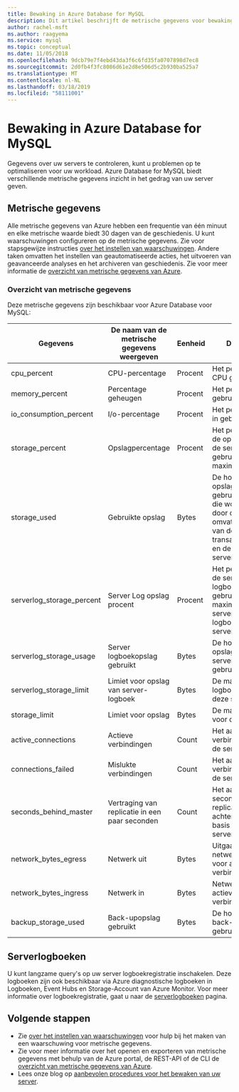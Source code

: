 ```yaml
---
title: Bewaking in Azure Database for MySQL
description: Dit artikel beschrijft de metrische gegevens voor bewaking en waarschuwingen voor Azure Database voor MySQL, met inbegrip van CPU, opslag en verbinding statistieken.
author: rachel-msft
ms.author: raagyema
ms.service: mysql
ms.topic: conceptual
ms.date: 11/05/2018
ms.openlocfilehash: 9dcb79e7f4ebd43da3f6c6fd35fa0707898d7ec8
ms.sourcegitcommit: 2d0fb4f3fc8086d61e2d8e506d5c2b930ba525a7
ms.translationtype: MT
ms.contentlocale: nl-NL
ms.lasthandoff: 03/18/2019
ms.locfileid: "58111001"
---
```

# <a name="monitoring-in-azure-database-for-mysql"></a>Bewaking in Azure Database for MySQL
Gegevens over uw servers te controleren, kunt u problemen op te optimaliseren voor uw workload. Azure Database for MySQL biedt verschillende metrische gegevens inzicht in het gedrag van uw server geven.

## <a name="metrics"></a>Metrische gegevens
Alle metrische gegevens van Azure hebben een frequentie van één minuut en elke metrische waarde biedt 30 dagen van de geschiedenis. U kunt waarschuwingen configureren op de metrische gegevens. Zie voor stapsgewijze instructies [over het instellen van waarschuwingen](howto-alert-on-metric.md). Andere taken omvatten het instellen van geautomatiseerde acties, het uitvoeren van geavanceerde analyses en het archiveren van geschiedenis. Zie voor meer informatie de [overzicht van metrische gegevens van Azure](../monitoring-and-diagnostics/monitoring-overview-metrics.md).

### <a name="list-of-metrics"></a>Overzicht van metrische gegevens
Deze metrische gegevens zijn beschikbaar voor Azure Database voor MySQL:

|Gegevens|De naam van de metrische gegevens weergeven|Eenheid|Description|
|---|---|---|---|
|cpu_percent|CPU-percentage|Procent|Het percentage van CPU gebruikt.|
|memory_percent|Percentage geheugen|Procent|Het percentage gebruikt geheugen.|
|io_consumption_percent|I/o-percentage|Procent|Het percentage i/o in gebruik.|
|storage_percent|Opslagpercentage|Procent|Het percentage van de opslag die buiten de server wordt gebruikt's maximaal.|
|storage_used|Gebruikte opslag|Bytes|De hoeveelheid opslagruimte wordt gebruikt. De opslag die wordt gebruikt door de service omvat bestanden van de database, transactielogboeken en de serverlogboeken.|
|serverlog_storage_percent|Server Log opslag procent|Procent|Het percentage van de server logboekopslag gebruikt buiten maximale serveropslag logboek van de server.|
|serverlog_storage_usage|Server logboekopslag gebruikt|Bytes|De hoeveelheid opslag van de server-logboek in gebruik.|
|serverlog_storage_limit|Limiet voor opslag van server-logboek|Bytes|De maximale server logboekopslag voor deze server.|
|storage_limit|Limiet voor opslag|Bytes|De maximale opslag voor deze server.|
|active_connections|Actieve verbindingen|Count|Het aantal actieve verbindingen met de server.|
|connections_failed|Mislukte verbindingen|Count|Het aantal mislukte verbindingen met de server.|
|seconds_behind_master|Vertraging van replicatie in een paar seconden|Count|Het aantal seconden dat de replica-server is achtergebleven op basis van de hoofd-server.|
|network_bytes_egress|Netwerk uit|Bytes|Uitgaand netwerkverkeer voor actieve verbindingen.|
|network_bytes_ingress|Netwerk in|Bytes|Netwerk In voor de actieve verbindingen.|
|backup_storage_used|Back-upopslag gebruikt|Bytes|De hoeveelheid back-upopslag gebruikt.|

## <a name="server-logs"></a>Serverlogboeken
U kunt langzame query's op uw server logboekregistratie inschakelen. Deze logboeken zijn ook beschikbaar via Azure diagnostische logboeken in Logboeken, Event Hubs en Storage-Account van Azure Monitor. Voor meer informatie over logboekregistratie, gaat u naar de [serverlogboeken](concepts-server-logs.md) pagina.

## <a name="next-steps"></a>Volgende stappen
- Zie [over het instellen van waarschuwingen](howto-alert-on-metric.md) voor hulp bij het maken van een waarschuwing voor metrische gegevens.
- Zie voor meer informatie over het openen en exporteren van metrische gegevens met behulp van de Azure portal, de REST-API of de CLI de [overzicht van metrische gegevens van Azure](../monitoring-and-diagnostics/monitoring-overview-metrics.md).
- Lees onze blog op [aanbevolen procedures voor het bewaken van uw server](https://azure.microsoft.com/blog/best-practices-for-alerting-on-metrics-with-azure-database-for-mysql-monitoring/).
